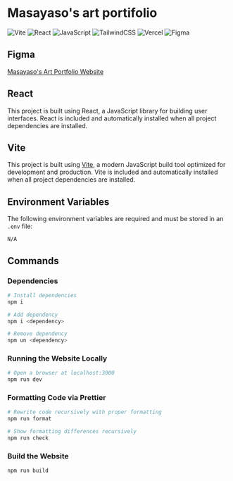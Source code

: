 # Masayaso's art portifolio
![Vite](https://img.shields.io/badge/Vite-%23f712ff?style=for-the-badge&logo=Vite&logoColor=%23ffffff)
![React](https://img.shields.io/badge/React-%2300d1ff?style=for-the-badge&logo=React&logoColor=%23ffffff&color=%2300d1ff)
![JavaScript](https://img.shields.io/badge/javascript-%23323330.svg?style=for-the-badge&logo=javascript&logoColor=%23F7DF1E)
![TailwindCSS](https://img.shields.io/badge/tailwindcss-%2338B2AC.svg?style=for-the-badge&logo=tailwind-css&logoColor=white)
![Vercel](https://img.shields.io/badge/Vercel-%23000000?style=for-the-badge&logo=Vercel&logoColor=%23ffffff&color=%23000000)
![Figma](https://img.shields.io/badge/figma-%23F24E1E.svg?style=for-the-badge&logo=figma&logoColor=white)

## Figma

[Masayaso's Art Portfolio Website](https://www.figma.com/design/xAU0cVk1O4ujFwAlzk49fg/masayaso's-art-portfolio?node-id=0-1&t=KFMFWpH9oO3hqzeY-1)

## React
This project is built using React, a JavaScript library for building user interfaces. React is included and automatically installed when all project dependencies are installed.

## Vite

This project is built using [Vite](https://vite.dev/), a modern JavaScript build tool optimized for development and production. Vite is included and automatically installed when all project dependencies are installed.
## Environment Variables

The following environment variables are required and must be stored in an `.env` file:

```env
N/A
```
## Commands

### Dependencies

```bash
# Install dependencies
npm i

# Add dependency
npm i <dependency>

# Remove dependency
npm un <dependency>
```

### Running the Website Locally

```bash
# Open a browser at localhost:3000
npm run dev
```

### Formatting Code via Prettier

```bash
# Rewrite code recursively with proper formatting
npm run format

# Show formatting differences recursively
npm run check
```

### Build the Website

```bash
npm run build
```


